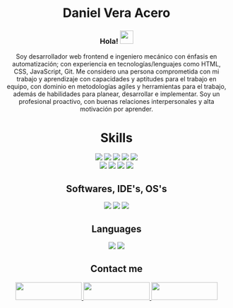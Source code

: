 <h1 align="center">Daniel Vera Acero</h1>
<h3 align="center">Hola! <img src="./images/Hi.gif" width="30" height="30"></h3>

<div align="center">
  Soy desarrollador web frontend e ingeniero mecánico con énfasis en automatización; con experiencia en tecnologías/lenguajes como HTML, CSS, JavaScript, Git. Me considero una persona comprometida con mi trabajo y aprendizaje con capacidades y aptitudes para el trabajo en equipo, con dominio en metodologías agiles y herramientas para el trabajo, además de habilidades para planear, desarrollar e implementar. Soy un profesional proactivo, con buenas relaciones interpersonales y alta motivación por aprender.
</div>

<h1 align="center">Skills</h1>
<div align="center">
  <img src="https://img.shields.io/badge/-HTML5-E34F26?style=for-the-badge&logo=html5&logoColor=white">
  <img src="https://img.shields.io/badge/-CSS-1572B6?style=for-the-badge&logo=css3&logoColor=white">
  <img src="https://img.shields.io/badge/-JavaScript-F7DF1E?style=for-the-badge&logo=javascript&logoColor=white">
  <img src="https://img.shields.io/badge/-ReactJs-61DAFB?style=for-the-badge&logo=react&logoColor=white">
  <img src="https://img.shields.io/badge/-Webpack-8DD6F9?style=for-the-badge&logo=webpack&logoColor=white">
</div>

<div align="center">
  <img src="https://img.shields.io/badge/-NPM-CB3837?style=for-the-badge&logo=npm&logoColor=white">
  <img src="https://img.shields.io/badge/-Git-F05032?style=for-the-badge&logo=git&logoColor=white">
  <img src="https://img.shields.io/badge/-Github-181717?style=for-the-badge&logo=github&logoColor=white">
  <img src="https://img.shields.io/badge/-Terminal-4D4D4D?style=for-the-badge&logo=windowsterminal&logoColor=white">
</div>

<h2 align="center">Softwares, IDE's, OS's</h2>

<div align="center">
  <img src="https://img.shields.io/badge/-VSCode-007ACC?style=for-the-badge&logo=visualstudio&logoColor=white">
  <img src="https://img.shields.io/badge/-Windows-0078D6?style=for-the-badge&logo=windows&logoColor=white">
  <img src="https://img.shields.io/badge/-Linux-FCC624?style=for-the-badge&logo=linux&logoColor=white">
</div>

<h2 align="center">Languages</h2>

<div align="center">
  <img src="https://img.shields.io/badge/-Spanish (Native)-blue?style=for-the-badge&logo=language&logoColor=white"> 
  <img src="https://img.shields.io/badge/-English (B2)-red?style=for-the-badge&logo=language&logoColor=white">
</div>

<h2 align="center">Contact me</h2>

<div align="center">
  <a href="https://www.linkedin.com/in/daniel-fernando-vera-acero-660569244/">
    <img src="https://img.shields.io/badge/linkedin-%230077B5.svg?&style=for-the-badge&logo=linkedin&logoColor=white" height="40" width="150">
  </a> 
  <a href="https://platzi.com/p/d.vera.acero/">
    <img src="https://img.shields.io/badge/PLATZI-%2388d88.svg?&style=for-the-badge&logo=platzi&logoColor=white" height="40" width="150">
  </a>
  <a href="mailto:d.vera.acero@gmail.com">
    <img src="https://img.shields.io/badge/GMAIL-%23cc5555.svg?&style=for-the-badge&logo=gmail&logoColor=white" height="40" width="150">
  </a>
</div>
